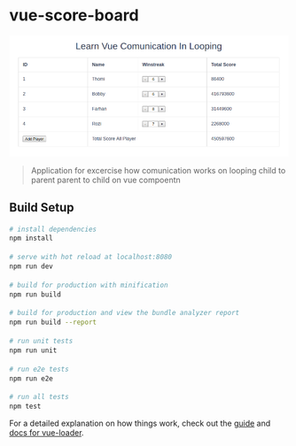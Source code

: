 # vue-score-board

</center><img src="https://github.com/thomijasir/vue-score-board/blob/master/screenshoot.png"/></center>

> Application for excercise how comunication works on looping child to parent parent to child on vue compoentn

## Build Setup

``` bash
# install dependencies
npm install

# serve with hot reload at localhost:8080
npm run dev

# build for production with minification
npm run build

# build for production and view the bundle analyzer report
npm run build --report

# run unit tests
npm run unit

# run e2e tests
npm run e2e

# run all tests
npm test
```

For a detailed explanation on how things work, check out the [guide](http://vuejs-templates.github.io/webpack/) and [docs for vue-loader](http://vuejs.github.io/vue-loader).
